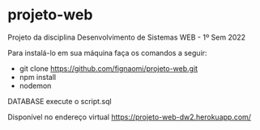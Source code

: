 # projeto-web
 Projeto da disciplina Desenvolvimento de Sistemas WEB - 1º Sem 2022

Para instalá-lo em sua máquina faça os comandos a seguir:

- git clone https://github.com/fignaomi/projeto-web.git
- npm install
- nodemon 

 DATABASE 
 execute o script.sql 
  
Disponível no endereço virtual https://projeto-web-dw2.herokuapp.com/




